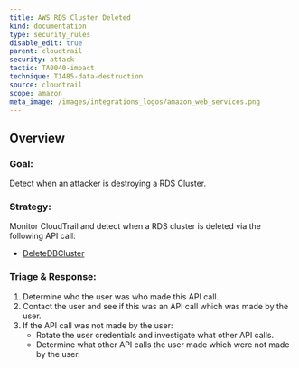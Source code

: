 ```yaml
---
title: AWS RDS Cluster Deleted
kind: documentation
type: security_rules
disable_edit: true
parent: cloudtrail
security: attack
tactic: TA0040-impact
technique: T1485-data-destruction
source: cloudtrail
scope: amazon
meta_image: /images/integrations_logos/amazon_web_services.png
---
```


## Overview

### **Goal:**
Detect when an attacker is destroying a RDS Cluster.

### **Strategy:**
Monitor CloudTrail and detect when a RDS cluster is deleted via the following API call:

* [DeleteDBCluster][1]

### **Triage & Response:**
1. Determine who the user was who made this API call.
2. Contact the user and see if this was an API call which was made by the user.
3. If the API call was not made by the user:
   * Rotate the user credentials and investigate what other API calls.
   * Determine what other API calls the user made which were not made by the user.

[1]: https://docs.aws.amazon.com/cli/latest/reference/rds/delete-db-cluster.html
